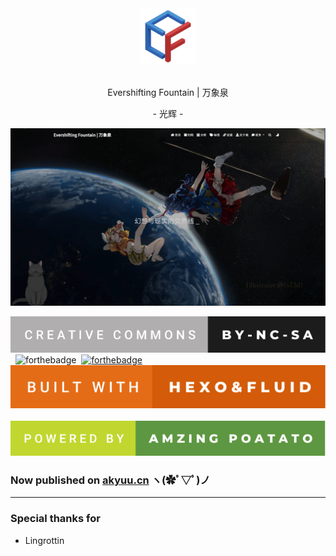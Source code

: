 <div align="center">
<img width="90" src="source/potato-resources/resources/fluid.png" alt="logo"></br></br>
<p>Evershifting Fountain | 万象泉</p>
<p>- 光辉 -</p>
</div>

[![](readme_resources/ef.webp)](https://akyuu.cn)

[![forthebadge](readme_resources/creative-commons-by-nc-sa.svg)](https://creativecommons.org/licenses/by-nc-sa/4.0/)&nbsp;&nbsp;![forthebadge](https://forthebadge.com/images/badges/made-with-markdown.svg)&nbsp;&nbsp;[![forthebadge](https://forthebadge.com/images/badges/contains-cat-gifs.svg)](https://uof.edu.kg/imacat/)&nbsp;&nbsp;[![forthebadge](readme_resources/built-with-hexo&fluid.svg)](https://hexo.io/)&nbsp;&nbsp;![forthebadge](readme_resources/powered-by-amzing-poatato.svg)  

### Now published on [akyuu.cn](https://akyuu.cn) ヽ(✿ﾟ▽ﾟ)ノ

---

### Special thanks for
 - Lingrottin
